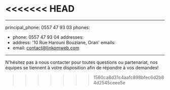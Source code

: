 <<<<<<< HEAD
=======
---
principal_phone: 0557 47 93 03
phones:
  - phone: 0557 47 93 04
addresses:
  - address: '10 Rue Harouni Bouziane, Oran'
emails:
  - email: contact@linkomweb.com
---
N'hésitez pas à nous contacter pour toutes questions ou partenariat, nos équipes se tiennent à votre disposition afin de répondre à vos demandes!
>>>>>>> 1560ca8d31c4aafc898bfec6d2b84d2545ceee5e
